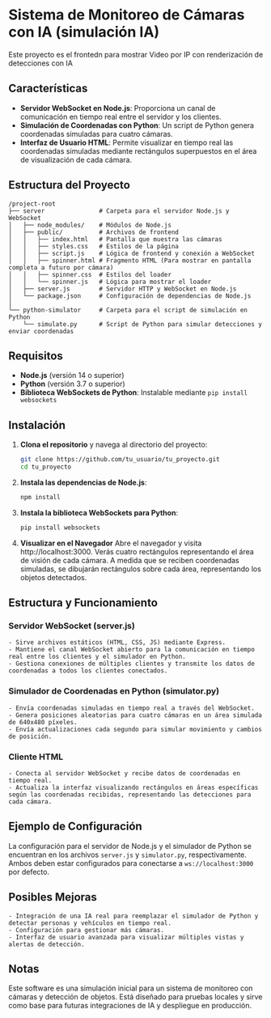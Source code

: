 # Sistema de Monitoreo de Cámaras con IA (simulación IA)

Este proyecto es el frontedn para mostrar Video por IP con renderización de detecciones con IA

## Características

- **Servidor WebSocket en Node.js**: Proporciona un canal de comunicación en tiempo real entre el servidor y los clientes.
- **Simulación de Coordenadas con Python**: Un script de Python genera coordenadas simuladas para cuatro cámaras.
- **Interfaz de Usuario HTML**: Permite visualizar en tiempo real las coordenadas simuladas mediante rectángulos superpuestos en el área de visualización de cada cámara.

## Estructura del Proyecto

```
/project-root
├── server               # Carpeta para el servidor Node.js y WebSocket
│   ├── node_modules/    # Módulos de Node.js
│   ├── public/          # Archivos de frontend
│   │   ├── index.html   # Pantalla que muestra las cámaras
│   │   ├── styles.css   # Estilos de la página
│   │   ├── script.js    # Lógica de frontend y conexión a WebSocket
│   │   ├── spinner.html # Fragmento HTML (Para mostrar en pantalla completa a futuro por cámara)
│   │   ├── spinner.css  # Estilos del loader
│   │   └── spinner.js   # Lógica para mostrar el loader
│   ├── server.js        # Servidor HTTP y WebSocket en Node.js
│   └── package.json     # Configuración de dependencias de Node.js
│
└── python-simulator     # Carpeta para el script de simulación en Python
    └── simulate.py      # Script de Python para simular detecciones y enviar coordenadas
```

## Requisitos

- **Node.js** (versión 14 o superior)
- **Python** (versión 3.7 o superior)
- **Biblioteca WebSockets de Python**: Instalable mediante `pip install websockets`

## Instalación

1. **Clona el repositorio** y navega al directorio del proyecto:

   ```bash
   git clone https://github.com/tu_usuario/tu_proyecto.git
   cd tu_proyecto
   ```

2. **Instala las dependencias de Node.js**:

   ```bash
   npm install
   ```

3. **Instala la biblioteca WebSockets para Python**:

   ```bash
   pip install websockets
   ```

4. **Visualizar en el Navegador**
   Abre el navegador y visita http://localhost:3000. Verás cuatro rectángulos representando el área de visión de cada cámara. A medida que se reciben coordenadas simuladas, se dibujarán rectángulos sobre cada área, representando los objetos detectados.

## Estructura y Funcionamiento

### Servidor WebSocket (server.js)

    - Sirve archivos estáticos (HTML, CSS, JS) mediante Express.
    - Mantiene el canal WebSocket abierto para la comunicación en tiempo real entre los clientes y el simulador en Python.
    - Gestiona conexiones de múltiples clientes y transmite los datos de coordenadas a todos los clientes conectados.

### Simulador de Coordenadas en Python (simulator.py)

    - Envía coordenadas simuladas en tiempo real a través del WebSocket.
    - Genera posiciones aleatorias para cuatro cámaras en un área simulada de 640x480 píxeles.
    - Envía actualizaciones cada segundo para simular movimiento y cambios de posición.

### Cliente HTML

    - Conecta al servidor WebSocket y recibe datos de coordenadas en tiempo real.
    - Actualiza la interfaz visualizando rectángulos en áreas específicas según las coordenadas recibidas, representando las detecciones para cada cámara.

## Ejemplo de Configuración

La configuración para el servidor de Node.js y el simulador de Python se encuentran en los archivos `server.js` y `simulator.py`, respectivamente. Ambos deben estar configurados para conectarse a `ws://localhost:3000` por defecto.

## Posibles Mejoras

    - Integración de una IA real para reemplazar el simulador de Python y detectar personas y vehículos en tiempo real.
    - Configuración para gestionar más cámaras.
    - Interfaz de usuario avanzada para visualizar múltiples vistas y alertas de detección.

## Notas

Este software es una simulación inicial para un sistema de monitoreo con cámaras y detección de objetos. Está diseñado para pruebas locales y sirve como base para futuras integraciones de IA y despliegue en producción.
